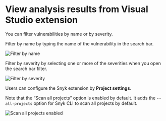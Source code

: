 # View analysis results from Visual Studio extension

You can filter vulnerabilities by name or by severity.

Filter by name by typing the name of the vulnerability in the search bar.

![Filter by name](../../../.gitbook/assets/readme\_image\_3\_2\_1.png)

Filter by severity by selecting one or more of the severities when you open the search bar filter.

![Filter by severity](../../../.gitbook/assets/readme\_image\_3\_2\_2.png)

Users can configure the Snyk extension by **Project settings**.

Note that the “Scan all projects” option is enabled by default. It adds the `--all-projects` option for Snyk CLI to scan all projects by default.

![Scan all projects enabled](../../../.gitbook/assets/readme\_image\_3\_3.png)

##
